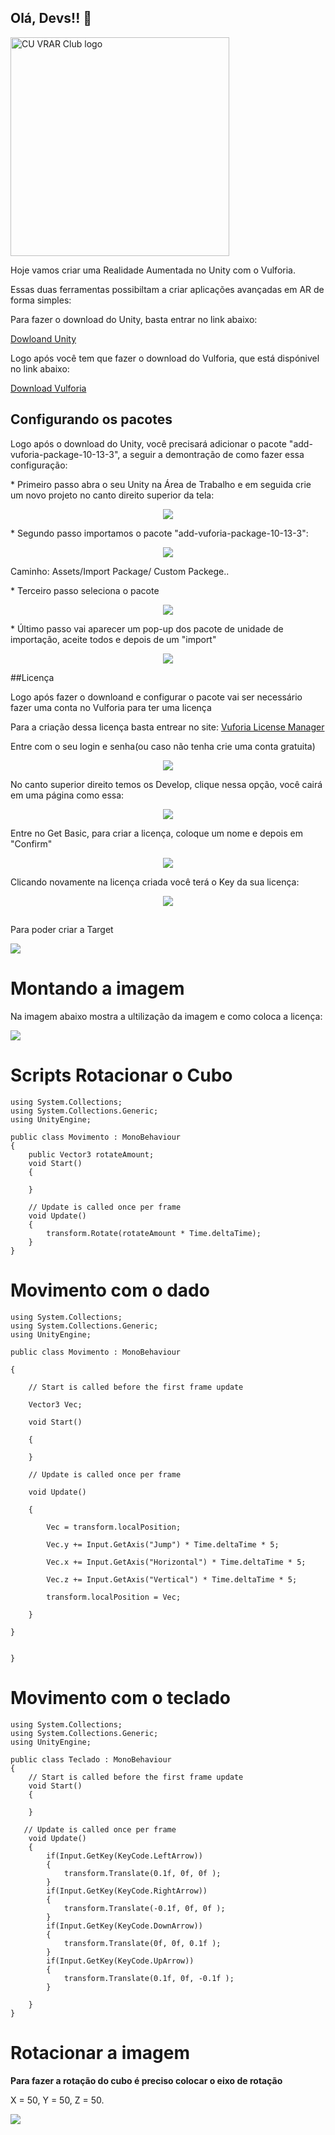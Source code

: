 ## Olá, Devs!! 👋

<a href="http://www.colorado.edu/studentgroups/vrarclub/">
    <img src="https://github.com/jkredzvr/Unity-Vuforia-Tutorial/blob/master/Screenshots/VRLogo.png" alt="CU VRAR Club logo" title="CU VRAR Club logo" align="center" height="350" />
</a>

<p> Hoje vamos criar uma Realidade Aumentada no Unity com o Vulforia. </p>
<p>Essas duas ferramentas possibiltam a criar aplicações avançadas em AR de forma simples:</p>
<p>Para fazer o download do Unity, basta entrar no link abaixo: </p>
<p><a href= "https://unity.com/pt/download">Dowloand Unity<a/></p>

<p></p>
<p>Logo após você tem que fazer o download do Vulforia, que está dispónivel no link abaixo: </p>
<p> <a href="https://developer.vuforia.com/vui/auth/login?url=%2Fdownloads%2Fsdk%3F_%3D1678117884"> Download Vulforia</a></p>

## Configurando os pacotes

<p>Logo após o download do Unity, você precisará adicionar o pacote "add-vuforia-package-10-13-3", a seguir a demontração de como fazer essa configuração:</p>
<p> * Primeiro passo abra o seu Unity na Área de Trabalho e em seguida crie um novo projeto no canto direito superior da tela:</p>
<p align="center">
<img src="criar.png" align="center">
</p>

<p> * Segundo passo importamos o pacote "add-vuforia-package-10-13-3":</p> 
<p align="center">
<img src="primeiro.png" align="center">
</p>
<p>Caminho: Assets/Import Package/ Custom Packege..</p>

<p> * Terceiro passo seleciona o pacote</p>
<p align="center">
<img src="segunda.png" align="center">
</p>

<p> * Último passo vai aparecer um pop-up dos pacote de unidade de importação, aceite todos e depois de um "import"</p>
<p align="center">
<img src="terceiro.png" align="center">
</p>

##Licença 

<p></p>
<p>Logo após fazer o downloand e configurar o pacote vai ser necessário fazer uma conta no Vulforia para ter uma licença </p>
<p>Para a criação dessa licença basta entrear no site: <a href= "https://developer.vuforia.com/vui/auth/login" > Vuforia License Manager <a/></p>
<p>Entre com o seu login e senha(ou caso não tenha crie uma conta gratuita)</p>
<p align="center">
<img src="login.png" align="center">
</p>
<p>No canto superior direito temos os Develop, clique nessa opção, você cairá em uma página como essa:</p>
<p align="center">
<img src="segundo login.png" align="center">
</p>
<p>Entre no Get Basic, para criar a licença, coloque um nome e depois em "Confirm"</p>
<p align="center">
<img src="licenca05.png" align="center">
</p>
<p>Clicando novamente na licença criada você terá o Key da sua licença:</p>
<p align="center">
<img src="key.png" align="center">
</p>

##

<p>Para poder criar a Target</p>
<p></p>
<img src="Target.png" align="center"/>

<p></p>

# Montando a imagem 
<p>Na imagem abaixo mostra a ultilização da imagem e como coloca a licença:</p>
<img src="License.png" align="center"/>
<p></p>

# Scripts Rotacionar o Cubo 

```javascrip
using System.Collections;
using System.Collections.Generic;
using UnityEngine;

public class Movimento : MonoBehaviour
{
    public Vector3 rotateAmount;
    void Start()
    {
        
    }

    // Update is called once per frame
    void Update()
    {
        transform.Rotate(rotateAmount * Time.deltaTime);
    }
}
```

# Movimento com o dado 
```javascrip
using System.Collections;
using System.Collections.Generic;
using UnityEngine;

public class Movimento : MonoBehaviour

{

    // Start is called before the first frame update

    Vector3 Vec;

    void Start()

    {    

    }

    // Update is called once per frame

    void Update()

    {

        Vec = transform.localPosition;

        Vec.y += Input.GetAxis("Jump") * Time.deltaTime * 5;

        Vec.x += Input.GetAxis("Horizontal") * Time.deltaTime * 5;

        Vec.z += Input.GetAxis("Vertical") * Time.deltaTime * 5;

        transform.localPosition = Vec;

    }

}


}
```
# Movimento com o teclado 

```javascrip
using System.Collections;
using System.Collections.Generic;
using UnityEngine;

public class Teclado : MonoBehaviour
{
    // Start is called before the first frame update
    void Start()
    {
        
    }

   // Update is called once per frame
    void Update()
    {
        if(Input.GetKey(KeyCode.LeftArrow))
        {
            transform.Translate(0.1f, 0f, 0f );
        }
        if(Input.GetKey(KeyCode.RightArrow))
        {
            transform.Translate(-0.1f, 0f, 0f );
        }
        if(Input.GetKey(KeyCode.DownArrow))
        {
            transform.Translate(0f, 0f, 0.1f );
        }
        if(Input.GetKey(KeyCode.UpArrow))
        {
            transform.Translate(0.1f, 0f, -0.1f );
        }

    }
}
```


# Rotacionar a imagem
**Para fazer a rotação do cubo é preciso colocar o eixo de rotação**
<p>X = 50, Y = 50, Z = 50.</p>
<img src="rotacao.png" align="center"/>
